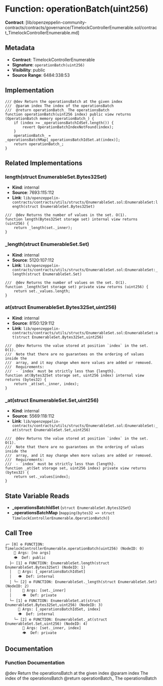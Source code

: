 # Function: operationBatch(uint256)

**Contract**: [lib/openzeppelin-community-contracts/contracts/governance/TimelockControllerEnumerable.sol/contract_TimelockControllerEnumerable.md]

## Metadata

- **Contract**: TimelockControllerEnumerable
- **Signature**: `operationBatch(uint256)`
- **Visibility**: public
- **Source Range**: 6484:338:53

## Implementation

```solidity
/// @dev Return the operationsBatch at the given index
///  @param index The index of the operationsBatch
///  @return operationBatch_ The operationsBatch
function operationBatch(uint256 index) public view returns (OperationBatch memory operationBatch_) {
    if (index >= _operationsBatchIdSet.length()) {
        revert OperationBatchIndexNotFound(index);
    }
    operationBatch_ = _operationsBatchMap[_operationsBatchIdSet.at(index)];
    return operationBatch_;
}
```

## Related Implementations

### length(struct EnumerableSet.Bytes32Set)

- **Kind**: internal
- **Source**: 7693:115:112
- **Link**: `lib/openzeppelin-contracts/contracts/utils/structs/EnumerableSet.sol:EnumerableSet:length(struct EnumerableSet.Bytes32Set)`

```solidity
///  @dev Returns the number of values in the set. O(1).
function length(Bytes32Set storage set) internal view returns (uint256) {
    return _length(set._inner);
}
```

### _length(struct EnumerableSet.Set)

- **Kind**: internal
- **Source**: 5120:107:112
- **Link**: `lib/openzeppelin-contracts/contracts/utils/structs/EnumerableSet.sol:EnumerableSet:_length(struct EnumerableSet.Set)`

```solidity
///  @dev Returns the number of values on the set. O(1).
function _length(Set storage set) private view returns (uint256) {
    return set._values.length;
}
```

### at(struct EnumerableSet.Bytes32Set,uint256)

- **Kind**: internal
- **Source**: 8150:129:112
- **Link**: `lib/openzeppelin-contracts/contracts/utils/structs/EnumerableSet.sol:EnumerableSet:at(struct EnumerableSet.Bytes32Set,uint256)`

```solidity
///  @dev Returns the value stored at position `index` in the set. O(1).
///  Note that there are no guarantees on the ordering of values inside the
///  array, and it may change when more values are added or removed.
///  Requirements:
///  - `index` must be strictly less than {length}.
function at(Bytes32Set storage set, uint256 index) internal view returns (bytes32) {
    return _at(set._inner, index);
}
```

### _at(struct EnumerableSet.Set,uint256)

- **Kind**: internal
- **Source**: 5569:118:112
- **Link**: `lib/openzeppelin-contracts/contracts/utils/structs/EnumerableSet.sol:EnumerableSet:_at(struct EnumerableSet.Set,uint256)`

```solidity
///  @dev Returns the value stored at position `index` in the set. O(1).
///  Note that there are no guarantees on the ordering of values inside the
///  array, and it may change when more values are added or removed.
///  Requirements:
///  - `index` must be strictly less than {length}.
function _at(Set storage set, uint256 index) private view returns (bytes32) {
    return set._values[index];
}
```

## State Variable Reads

- **_operationsBatchIdSet** (`struct EnumerableSet.Bytes32Set`)
- **_operationsBatchMap** (`mapping(bytes32 => struct TimelockControllerEnumerable.OperationBatch)`)

## Call Tree

```
┌─ [0] ⚙️ FUNCTION: TimelockControllerEnumerable.operationBatch(uint256) (NodeID: 0)
    💬 Args: [no args]
    👁️  Def: public
  ├─ [1] ⚙️ FUNCTION: EnumerableSet.length(struct EnumerableSet.Bytes32Set) (NodeID: 1)
  │   💬 Args: [_operationsBatchIdSet]
  │   👁️  Def: internal
  │ └─ [2] ⚙️ FUNCTION: EnumerableSet._length(struct EnumerableSet.Set) (NodeID: 2)
  │     💬 Args: [set._inner]
  │     👁️  Def: private
  └─ [1] ⚙️ FUNCTION: EnumerableSet.at(struct EnumerableSet.Bytes32Set,uint256) (NodeID: 3)
      💬 Args: [_operationsBatchIdSet, index]
      👁️  Def: internal
    └─ [2] ⚙️ FUNCTION: EnumerableSet._at(struct EnumerableSet.Set,uint256) (NodeID: 4)
        💬 Args: [set._inner, index]
        👁️  Def: private
```

## Documentation

### Function Documentation

@dev Return the operationsBatch at the given index
 @param index The index of the operationsBatch
 @return operationBatch_ The operationsBatch
